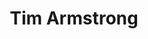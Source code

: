 ---
title: "Tim Armstrong"
summary: "American musician born November 25, 1965, Albany, California. Co-founder of . He was married with . Uncle of ."
image: "tim-armstrong.jpg"
apple_music_artist_url: "https://music.apple.com/gb/artist/tim-armstrong/1318570"
wikipedia_url: "none"
---